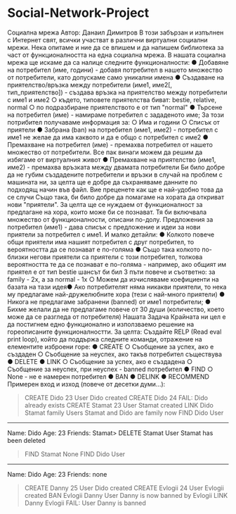 # Social-Network-Project

Социална мрежа
Автор: Данаил Димитров
В този забързан и изпълнен с Интернет свят, всички участват в различни виртуални
социални мрежи. Нека опитаме и ние да се впишем и да напишем библиотека за част от
функционалността на една социална мрежа.
В нашата социална мрежа ще искаме да са налице следните функционалности:
● Добавяне на потребител (име, години) - добавя потребител в нашето
множество от потребители, като допускаме само уникални имена
● Създаване на приятелство/връзка между потребители (име1, име2[,
тип_приятелство]) - създава връзка на приятелство между потребители с име1
и име2
○ където, типовете приятелства биват: bestie, relative, normal
○ по подразбиране приятелството е от тип "normal"
● Търсене на потребител (име) - намираме потребител с зададеното име; За този
потрибител получаваме информация за:
○ Има и години
○ Списък от приятели
● Забрана (ban) на потребител (име1, име2) - потребител с име1 не желае да има
каквото и да е общо с потребител с име2
● Премахване на потребител (име) - премахва потребител от нашето множество
от потребители. Все пак винаги можем да решим да избягаме от виртуалния
живот
● Премахване на приятелство (име1, име2) - премахва връзката между двамата
потребители
Би било добре да не губим създадените потребители и връзки в случай на
проблем с машината ни, за целта ще е добре да съхраняваме данните по подходящ
начин във файл. Вие преценете как ще е най-удобно това да се случи
Също така, би било добре да помагаме на хората да откриват нови "приятели". За
целта ще се нуждаем от функционалност за предлагане на хора, които може би се
познават. Тя би включвала множество от функционалности, описани по-долу.
Предложения за потребител (име1) - дава списък с предложение и идеи за нови
приятели за потребител с име1. И малко детайли:
● Колкото повече общи приятели има нашият потребител с друг потребител, то
вероятността да се познават е по-голяма
● Също така колкото по-близки негови приятели са приятели с този потребител,
толкова вероятността те да се познават е по-голяма - например, ако общият им
приятел е от тип bestie шансът би бил 3 пъти повече и съответно: за family - 2x, а
за normal - 1x
○ Можем да изчисляваме коефициенти на базата на тази идея● Ако потребителят няма никакви приятели, то нека му предлагаме
най-дружелюбните хора (тези с най-много приятели)
● Никога не предлагаме забранени (banned) от име1 потребители;
● Бихме желали да не предлагаме повече от 30 души (количество, което може да се
разгледа от потребителя)
Нашата Задача
Крайната ни цел е да постигнем едно функционално и използваемо решение на
гореописаните функционалностти. За целта:
Създайте RELP (Read eval print loop), който да поддържа следните команди, отражение на
елементите изброени горе:
● CREATE <name> <e-mail> <age>
○ Съобщение за успех, ако е създаден
○ Съобщение за неуспех, ако такъв потребител съществува
● DELETE <e-mail>
● LINK <name-1> <name-2> <type>
○ Съобщение за успех, ако е създадена
○ Съобщение за неуспех, при неуспех - banned потребител
● FIND <name>
○ None - не е намерен потребител
● BAN <name-1> <name-2>
● DELINK <name-1> <name-2>
● RECOMMEND <name-1>
Примерен вход и изход (повече от десетки думи...):
> CREATE Dido 23
User Dido created
> CREATE Dido 24
FAIL: Dido already exists
> CREATE Stamat 23
User Stamat created
> LINK Dido Stamat family
Users Stamat and Dido are family now
> FIND Dido
User
---
Name: Dido
Age: 23
Friends: Stamat> DELETE Stamat
User Stamat has been deleted
> FIND Stamat
None
> FIND Dido
User
---
Name: Dido
Age: 23
Friends: none
> CREATE Danny 25
User Dido created
> CREATE Evlogii 24
User Evlogii created
> BAN Evlogii Danny
User Danny is now banned by Evlogii
> LINK Danny Evlogii
FAIL: User Danny is banned
